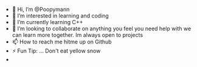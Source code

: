 - 👋 Hi, I’m @Poopymann
- 👀 I’m interested in learning and coding  
- 🌱 I’m currently learning C++
- 💞️ I’m looking to collaborate on anything you feel you need help with we can learn more together. Im always open to projects
- 📫 How to reach me hitme up on Github
- ⚡ Fun Tip: ... Don't eat yellow snow
- 
<!---
Poopymann/Poopymann is a ✨ special ✨ repository because its `README.md` (this file) appears on your GitHub profile.
You can click the Preview link to take a look at your changes.
--->
